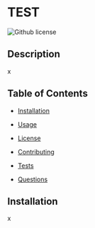 # TEST

  ![Github license](https://img.shields.io/badge/license-MIT-blue.svg)

  ## Description

  x
  
  ## Table of Contents
  
  * [Installation](#installation)
  
  * [Usage](usage)

  * [License](#license)
  
  * [Contributing](contributing)

  * [Tests](test)

  * [Questions](questions)

  ## Installation

  x

